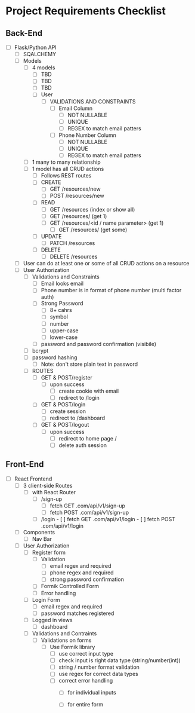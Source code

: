 # Project Requirements Checklist 

## Back-End
- [ ] Flask/Python API
  - [ ] SQALCHEMY
  - [ ] Models
    - [ ] 4 models
      - [ ] TBD
      - [ ] TBD
      - [ ] TBD
      - [ ] User
        - [ ] VALIDATIONS AND CONSTRAINTS
          - [ ] Email Column
            - [ ] NOT NULLABLE
            - [ ] UNIQUE
            - [ ] REGEX to match email patters
          - [ ] Phone Number Column
            - [ ] NOT NULLABLE
            - [ ] UNIQUE
            - [ ] REGEX to match email patters
    - [ ] 1 many to many relationship
    - [ ] 1 model has all CRUD actions
      - [ ] Follows REST routes
      - [ ] CREATE
        - [ ] GET /resources/new
        - [ ] POST /resources/new
      - [ ] READ
        - [ ] GET /resources (index or show all)
        - [ ] GET /resources/<parameter> (get 1)
        - [ ] GET /resources/<id / name parameter> (get 1)
          - [ ] GET /resources/<filter parameter> (get some)
      - [ ] UPDATE
        - [ ] PATCH /resources
      - [ ] DELETE
        - [ ] DELETE /resources
  - [ ] User can do at least one or some of all CRUD actions on a resource 
  - [ ] User Authorization
    - [ ] Validations and Constraints
      - [ ] Email looks email
      - [ ] Phone number is in format of phone number (multi factor auth)
      - [ ] Strong Password 
        - [ ] 8+ cahrs
        - [ ] symbol
        - [ ] number
        - [ ] upper-case
        - [ ] lower-case
      - [ ] password and password confirmation (visibile)
    - [ ] bcrypt
    - [ ] password hashing
      - [ ] Note: don't store plain text in password
    - [ ] ROUTES
      - [ ] GET & POST/register
        - [ ] upon success
          - [ ] create cookie with email
          - [ ] redirect to /login
      - [ ] GET & POST/login
        - [ ] create session
        - [ ] redirect to /dashboard
      - [ ] GET & POST/logout
        - [ ] upon success
          - [ ] redirect to home page /
          - [ ] delete auth session

## Front-End
- [ ] React Frontend
  - [ ] 3 client-side Routes
    - [ ] with React Router
      - [ ] /sign-up
        - [ ] fetch GET .com/api/v1/sign-up
        - [ ] fetch POST .com/api/v1/sign-up
      - [ ] /login
              - [ ] fetch GET .com/api/v1/login
              - [ ] fetch POST .com/api/v1/login
  - [ ] Components
    - [ ] Nav Bar
  - [ ] User Authorization
    - [ ] Register form
      - [ ] Validation
        - [ ] email regex and required
        - [ ] phone regex and required
        - [ ] strong password confirmation
      - [ ] Formik Controlled Form
      - [ ] Error handling
    - [ ] Login Form
      - [ ] email regex and required
      - [ ] password matches registered
    - [ ] Logged in views
      - [ ] dashboard
    - [ ] Validations and Contraints
      - [ ] Validations on forms
        - [ ] Use Formik library
          - [ ] use correct input type
          - [ ] check input is right data type (string/number(int))
          - [ ] string / number format validation
          - [ ] use regex for correct data types
          - [ ] correct error handling
            - [ ] for individual inputs
            - [ ] for entire form

